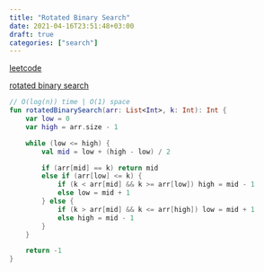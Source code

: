 ```yaml
---
title: "Rotated Binary Search"
date: 2021-04-16T23:51:48+03:00
draft: true
categories: ["search"]
---
```


[leetcode](https://leetcode.com/problems/search-in-rotated-sorted-array/)

[rotated binary search](https://github.com/solairerove/algs4-leprosorium/blob/master/src/main/kotlin/com/github/solairerove/algs4/leprosorium/searching/RotatedBinarySearch.kt)

```kotlin
// O(log(n)) time | O(1) space
fun rotatedBinarySearch(arr: List<Int>, k: Int): Int {
    var low = 0
    var high = arr.size - 1

    while (low <= high) {
        val mid = low + (high - low) / 2

        if (arr[mid] == k) return mid
        else if (arr[low] <= k) {
            if (k < arr[mid] && k >= arr[low]) high = mid - 1
            else low = mid + 1
        } else {
            if (k > arr[mid] && k <= arr[high]) low = mid + 1
            else high = mid - 1
        }
    }

    return -1
}
```
